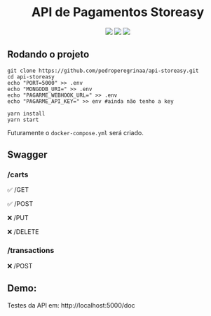 <center><h1>API de Pagamentos Storeasy</h1></center>

<p align="center">
    <img src="https://img.shields.io/badge/node.js-6DA55F?style=for-the-badge&logo=node.js&logoColor=white&color=#2C682C"/>
    <img src="https://img.shields.io/badge/mongodb-6DA55F?style=for-the-badge&logo=mongodb&logoColor=white&color=#023430"/>
    <img src="https://img.shields.io/badge/swagger-6DA55F?style=for-the-badge&logo=swagger&logoColor=white&color=#62A03F"/>
</p>

## Rodando o projeto

    git clone https://github.com/pedroperegrinaa/api-storeasy.git
    cd api-storeasy
    echo "PORT=5000" >> .env
    echo "MONGODB_URI=" >> .env
    echo "PAGARME_WEBHOOK_URL=" >> .env
    echo "PAGARME_API_KEY=" >> env #ainda não tenho a key

    yarn install
    yarn start

Futuramente o `docker-compose.yml` será criado.

## Swagger

<!-- ```diff

@@ /carts @@

+ /GET
+ /POST
- /PUT
- /DELETE

@@ /transactions @@

- /POST

@@ /postbacks @@

- /PAGARME
``` -->

### /carts

✅ /GET

✅ /POST

❌ /PUT

❌ /DELETE

### /transactions

❌ /POST

## Demo:

Testes da API em: http://localhost:5000/doc
